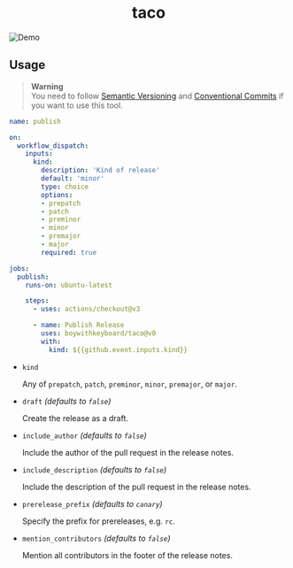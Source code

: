 <div align='center'>
  <h1>taco</h1>
</div>

![Demo](https://raw.githubusercontent.com/boywithkeyboard/taco/dev/.github/demo.png)

## Usage

> **Warning**\
> You need to follow [Semantic Versioning](https://semver.org) and
> [Conventional Commits](https://www.conventionalcommits.org) if you want to use
> this tool.

```yml
name: publish

on:
  workflow_dispatch:
    inputs:
      kind:
        description: 'Kind of release'
        default: 'minor'
        type: choice
        options:
        - prepatch
        - patch
        - preminor
        - minor
        - premajor
        - major
        required: true

jobs:
  publish:
    runs-on: ubuntu-latest

    steps:
      - uses: actions/checkout@v3

      - name: Publish Release
        uses: boywithkeyboard/taco@v0
        with:
          kind: ${{github.event.inputs.kind}}
```

- `kind`

  Any of `prepatch`, `patch`, `preminor`, `minor`, `premajor`, or `major`.
- `draft` _(defaults to `false`)_

  Create the release as a draft.
- `include_author` _(defaults to `false`)_

  Include the author of the pull request in the release notes.
- `include_description` _(defaults to `false`)_

  Include the description of the pull request in the release notes.
- `prerelease_prefix` _(defaults to `canary`)_

  Specify the prefix for prereleases, e.g. `rc`.
- `mention_contributors` _(defaults to `false`)_

  Mention all contributors in the footer of the release notes.
